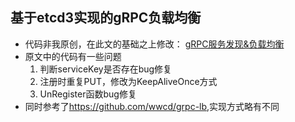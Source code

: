 

## 基于etcd3实现的gRPC负载均衡


- 代码非我原创，在此文的基础之上修改： [gRPC服务发现&负载均衡](https://segmentfault.com/a/1190000008672912)
- 原文中的代码有一些问题
    1. 判断serviceKey是否存在bug修复
    2. 注册时重复PUT，修改为KeepAliveOnce方式
    3. UnRegister函数bug修复
- 同时参考了<https://github.com/wwcd/grpc-lb>,实现方式略有不同